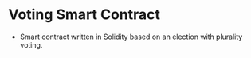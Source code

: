 # Voting Smart Contract
- Smart contract written in Solidity based on an election with plurality voting.
